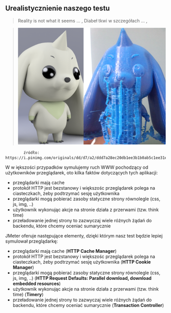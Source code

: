 ## Urealistycznienie naszego testu

> Reality is not what it seems ... , Diabeł tkwi w szczegółach ... ,

>![trio](img/reality.png)
            
            źródło: https://i.pinimg.com/originals/dd/d7/a2/ddd7a28ec20db1ee3b1b0ab5c1ee31e3.png
W w
iększości przypadków symulujemy ruch WWW pochodzący od użytkowników przeglądarek, oto kilka faktów dotyczących tych aplikacji:

- przeglądarki mają cache
- protokół HTTP jest bezstanowy i większośc przeglądarek polega na ciasteczkach, żeby podtrzymać sesję użytkownika
- przeglądarki mogą pobierać zasoby statyczne strony równolegle (css, js, img, ..)
- użytkownik wykonując akcje na stronie działa z przerwami (tzw. think time)
- przeładowanie jednej strony to zazwyczaj wiele różnych żądań do backendu, które chcemy oceniać sumarycznie

JMeter oferuje następujące elementy, dzięki którym nasz test będzie lepiej symulował przeglądarkę:

- przeglądarki mają cache (**HTTP Cache Manager**)
- protokół HTTP jest bezstanowy i większośc przeglądarek polega na ciasteczkach, żeby podtrzymać sesję użytkownika (**HTTP Cookie Manager**)
- przeglądarki mogą pobierać zasoby statyczne strony równolegle (css, js, img, ..) (**HTTP Request Defaults: Parallel download, download embedded resources**)
- użytkownik wykonując akcje na stronie działa z przerwami (tzw. think time) (**Timery**)
- przeładowanie jednej strony to zazwyczaj wiele różnych żądań do backendu, które chcemy oceniać sumarycznie (**Transaction Controller**)
